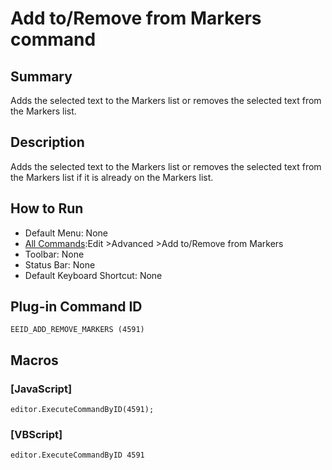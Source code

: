 # Add to/Remove from Markers command

## Summary

Adds the selected text to the Markers list or removes the selected text from the Markers list.

## Description

Adds the selected text to the Markers list or removes the selected text from the Markers list if it is already on the Markers list.

## How to Run

- Default Menu: None
- [All Commands](../tools/all_commands):Edit \>Advanced
\>Add to/Remove from Markers
- Toolbar: None
- Status Bar: None
- Default Keyboard Shortcut: None

## Plug-in Command ID

```
EEID_ADD_REMOVE_MARKERS (4591)```

## Macros

### \[JavaScript\]

```
editor.ExecuteCommandByID(4591);
```

### \[VBScript\]

```
editor.ExecuteCommandByID 4591
```
